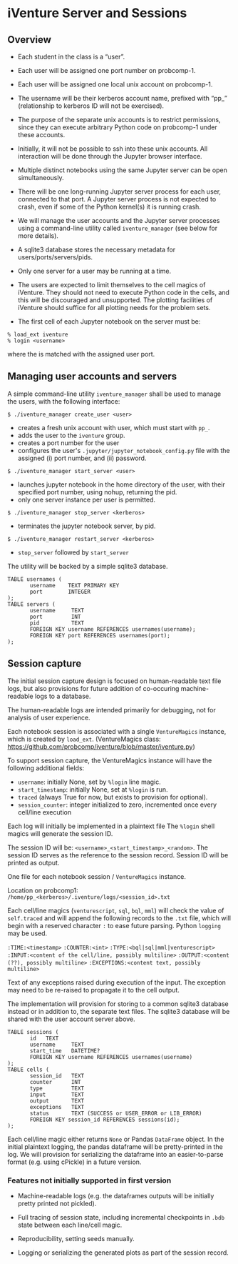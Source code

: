 # iVenture Server and Sessions

## Overview

- Each student in the class is a “user”.

- Each user will be assigned one port number on probcomp-1.

- Each user will be assigned one local unix account on probcomp-1.

- The username will be their kerberos account name, prefixed with “pp_”
  (relationship to kerberos ID will not be exercised).

- The purpose of the separate unix accounts is to restrict permissions, since
  they can execute arbitrary Python code on probcomp-1 under these accounts.

- Initially, it will not be possible to ssh into these unix accounts. All
  interaction will be done through the Jupyter browser interface.

- Multiple distinct notebooks using the same Jupyter server can be open
  simultaneously.

- There will be one long-running Jupyter server process for each user, connected
  to that port. A Jupyter server process is not expected to crash, even if
  some of the Python kernel(s) it is running crash.

- We will manage the user accounts and the Jupyter server processes using a
  command-line utility called `iventure_manager` (see below for more details).

- A sqlite3 database stores the necessary metadata for users/ports/servers/pids.

- Only one server for a user may be running at a time.

- The users are expected to limit themselves to the cell magics of iVenture.
  They should not need to execute Python code in the cells, and this will be
  discouraged and unsupported. The plotting facilities of iVenture should
  suffice for all plotting needs for the problem sets.

- The first cell of each Jupyter notebook on the server must be:
```
% load_ext iventure
% login <username>
```
where the <username> is matched with the assigned user port.

## Managing user accounts and servers

A simple command-line utility `iventure_manager` shall be used to manage the
users, with the following interface:

```
$ ./iventure_manager create_user <user>
```
- creates a fresh unix account with user, which must start with `pp_`.
- adds the user to the `iventure` group.
- creates a port number for the user
- configures the user's `.jupyter/jupyter_notebook_config.py` file with the
  assigned (i) port number, and (ii) password.

```
$ ./iventure_manager start_server <user>
```

- launches jupyter notebook in the home directory of the user, with their
  specified port number, using nohup, returning the pid.
- only one server instance per user is permitted.

```
$ ./iventure_manager stop_server <kerberos>
```

- terminates the jupyter notebook server, by pid.

```
$ ./iventure_manager restart_server <kerberos>
```

- `stop_server` followed by `start_server`

The utility will be backed by a simple sqlite3 database.

```
TABLE usernames (
       username    TEXT PRIMARY KEY
       port        INTEGER
);
TABLE servers (
       username     TEXT
       port         INT
       pid          TEXT
       FOREIGN KEY username REFERENCES usernames(username);
       FOREIGN KEY port REFERENCES usernames(port);
);
```

## Session capture

The initial session capture design is focused on human-readable text file logs,
but also provisions for future addition of co-occuring machine-readable logs to
a database.

The human-readable logs are intended primarily for debugging, not for analysis
of user experience.

Each notebook session is associated with a single `VentureMagics` instance,
which is created by `load_ext`.
(VentureMagics class: https://github.com/probcomp/iventure/blob/master/iventure.py)

To support session capture, the VentureMagics instance will have the following
additional fields:
 - `username`: initially None, set by `%login` line magic.
 - `start_timestamp`: initially None, set at `%login` is run.
 - `traced` (always True for now, but exists to provision for optional).
 - `session_counter`: integer initialized to zero, incremented once every
 cell/line execution

Each log will initially be implemented in a plaintext file The `%login` shell
magics will generate the session ID.

The session ID will be: `<username>_<start_timestamp>_<random>`.
The session ID serves as the reference to the session record.
Session ID will be printed as output.

One file for each notebook session / `VentureMagics` instance.

Location on probcomp1: `/home/pp_<kerberos>/.iventure/logs/<session_id>.txt`

Each cell/line magics (`venturescript`, `sql`, `bql`, `mml`) will check the
value of `self.traced` and will append the following records to the `.txt` file,
which will begin with a reserved character `:` to ease future parsing. Python
`logging` may be used.

`:TIME:<timestamp>`
`:COUNTER:<int>`
`:TYPE:<bql|sql|mml|venturescript>`
`:INPUT:<content of the cell/line, possibly multiline>`
`:OUTPUT:<content (??), possibly multiline>`
`:EXCEPTIONS:<content text, possibly multiline>`

Text of any exceptions raised during execution of the input. The exception may
need to be re-raised to propagate it to the cell output.

The implementation will provision for storing to a common sqlite3 database
instead or in addition to, the separate text files. The sqlite3 database will be
shared with the user account server above.

```
TABLE sessions (
       id   TEXT
       username     TEXT
       start_time   DATETIME?
       FOREIGN KEY username REFERENCES usernames(username)
);
TABLE cells (
       session_id   TEXT
       counter      INT
       type         TEXT
       input        TEXT
       output       TEXT
       exceptions   TEXT
       status       TEXT (SUCCESS or USER_ERROR or LIB_ERROR)
       FOREIGN KEY session_id REFERENCES sessions(id);
);
```

Each cell/line magic either returns `None` or Pandas `DataFrame` object. In the
initial plaintext logging, the pandas dataframe will be pretty-printed in the
log. We will provision for serializing the dataframe into an easier-to-parse
format (e.g. using cPickle) in a future version.

### Features not initially supported in first version

- Machine-readable logs (e.g. the dataframes outputs will be initially pretty
printed not pickled).

- Full tracing of session state, including incremental checkpoints in `.bdb`
state between each line/cell magic.

- Reproducibility, setting seeds manually.

- Logging or serializing the generated plots as part of the session record.

